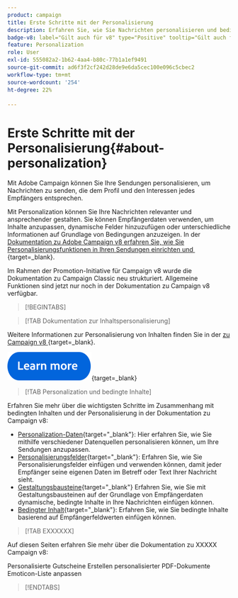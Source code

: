 ```yaml
---
product: campaign
title: Erste Schritte mit der Personalisierung
description: Erfahren Sie, wie Sie Nachrichten personalisieren und bedingten Inhalt in Campaign verwenden können.
badge-v8: label="Gilt auch für v8" type="Positive" tooltip="Gilt auch für Campaign v8"
feature: Personalization
role: User
exl-id: 555082a2-1b62-4aa4-b80c-77b1a1ef9491
source-git-commit: ad6f3f2cf242d28de9e6da5cec100e096c5cbec2
workflow-type: tm+mt
source-wordcount: '254'
ht-degree: 22%

---
```


# Erste Schritte mit der Personalisierung{#about-personalization}

Mit Adobe Campaign können Sie Ihre Sendungen personalisieren, um Nachrichten zu senden, die dem Profil und den Interessen jedes Empfängers entsprechen.

Mit Personalization können Sie Ihre Nachrichten relevanter und ansprechender gestalten. Sie können Empfängerdaten verwenden, um Inhalte anzupassen, dynamische Felder hinzuzufügen oder unterschiedliche Informationen auf Grundlage von Bedingungen anzuzeigen. In der [Dokumentation zu Adobe Campaign v8 erfahren Sie, wie Sie Personalisierungsfunktionen in Ihren Sendungen einrichten und &#x200B;](https://experienceleague.adobe.com/docs/campaign/campaign-v8/send/personalize/personalize.html){target=_blank}.

Im Rahmen der Promotion-Initiative für Campaign v8 wurde die Dokumentation zu Campaign Classic neu strukturiert. Allgemeine Funktionen sind jetzt nur noch in der Dokumentation zu Campaign v8 verfügbar.

>[!BEGINTABS]

>[!TAB Dokumentation zur Inhaltspersonalisierung]

Weitere Informationen zur Personalisierung von Inhalten finden Sie in der [&#x200B; zu Campaign v8 &#x200B;](https://experienceleague.adobe.com/docs/campaign/campaign-v8/send/personalize/personalize.html){target=_blank}.


[![Bild](../../assets/do-not-localize/learn-more-button.svg)](https://experienceleague.adobe.com/docs/campaign/campaign-v8/send/personalize/personalize.html){target=_blank}


>[!TAB Personalization und bedingte Inhalte]

Erfahren Sie mehr über die wichtigsten Schritte im Zusammenhang mit bedingten Inhalten und der Personalisierung in der Dokumentation zu Campaign v8:

* [Personalization-Daten](https://experienceleague.adobe.com/docs/campaign/campaign-v8/send/personalize/personalization-data.html){target="_blank"}: Hier erfahren Sie, wie Sie mithilfe verschiedener Datenquellen personalisieren können, um Ihre Sendungen anzupassen.
* [Personalisierungsfelder](https://experienceleague.adobe.com/docs/campaign/campaign-v8/send/personalize/personalization-fields.html){target="_blank"}: Erfahren Sie, wie Sie Personalisierungsfelder einfügen und verwenden können, damit jeder Empfänger seine eigenen Daten im Betreff oder Text Ihrer Nachricht sieht.
* [Gestaltungsbausteine](https://experienceleague.adobe.com/docs/campaign/campaign-v8/send/personalize/personalization-blocks.html){target="_blank"} Erfahren Sie, wie Sie mit Gestaltungsbausteinen auf der Grundlage von Empfängerdaten dynamische, bedingte Inhalte in Ihre Nachrichten einfügen können.
* [Bedingter Inhalt](https://experienceleague.adobe.com/docs/campaign/campaign-v8/send/personalize/conditions.html){target="_blank"}: Erfahren Sie, wie Sie bedingte Inhalte basierend auf Empfängerfeldwerten einfügen können.

>[!TAB EXXXXXX]

Auf diesen Seiten erfahren Sie mehr über die Dokumentation zu XXXXX Campaign v8:

Personalisierte Gutscheine
Erstellen personalisierter PDF-Dokumente
Emoticon-Liste anpassen

>[!ENDTABS]





<!--
Adobe Campaign lets you mass deliver personalized electronic messages to a target population.

Before starting sending emails:

* Make sure recipient profiles contain at least an email address.
* Learn more about the Adobe Campaign [Delivery best practices](delivery-best-practices.md).
* Read out these sections to learn more about Deliverability: [Deliverability management in Campaign](about-deliverability.md) and [Deliverability best practices guide](https://experienceleague.adobe.com/docs/deliverability-learn/deliverability-best-practice-guide/introduction.html).

The key steps to send an email are as follows:

* [Create an email delivery](creating-an-email-delivery.md)
* [Define the target population](steps-defining-the-target-population.md)
* [Define the email content](defining-the-email-content.md)
* [Send the email](sending-messages.md)
* [Monitor the delivery](about-delivery-monitoring.md)

The sections below provide information that is specific to the email channel. For global information on how to create a delivery, refer to [this section](steps-about-delivery-creation-steps.md).
-->